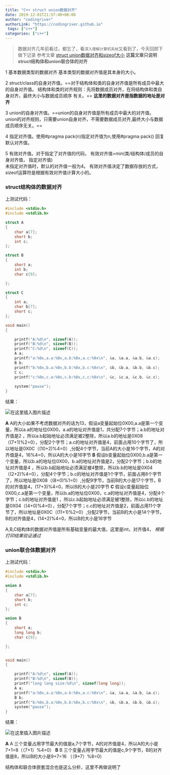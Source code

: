 ```yaml
---
title: "C++ struct union数据对齐"
date: 2019-12-01T21:57:40+08:00
author: "codingriver"
authorLink: "https://codingriver.github.io"
 tags: ["c++"]
categories: ["c++"]
---
```


<!--more-->

> 数据对齐几年前看过，都忘了，看`深入理解计算机系统`又看到了，今天回顾下做下记录
> 参考文章
>[ struct union数据对齐和sizeof大小](https://blog.csdn.net/zhengjihao/article/details/77816708)
>**这篇文章只说明struct结构体和union联合体的对齐**

1 基本数据类型的数据对齐 
基本类型的数据对齐值是其本身的大小。

2 struct/class的自身对齐值。==对于结构体和类的自身对齐值是所有成员中最大的自身对齐值。 
结构体和类的对齐规则：先将数据成员对齐，在将结构体和类自身对齐，最终大小与数据成员顺序 有关。==
**这里的数据对齐是指数据的地址是对齐**

3 union的自身对齐值。==union的自身对齐值是所有成员中最大的对齐值。union的对齐规则，只需要union自身对齐，不需要数据成员对齐,最终大小与数据成员顺序无关。==

4 指定对齐值。使用#pragma pack(n)指定对齐值为n,使用#pragma pack() 回复默认对齐值。

5 有效对齐值。对于指定了对齐值的代码， 有效对齐值=min(类/结构体/成员的自身对齐值， 指定对齐值)  
未指定对齐值时，默认的对齐值一般为4。 
有效对齐值决定了数据存放的方式，sizeof运算符是根据有效对齐值计算大小的。

### struct结构体的数据对齐
上测试代码：
```c
#include <stdio.h>
#include <stdlib.h>

struct A
{
	char a[7];
	short b;
	int c;
};

struct B
{
	short a;
	int b;
	char c[9];

};

struct C
{
	int a;
	char b[7];
	short c;
};

void main()
{

	printf("A:%d\n", sizeof(A));
	printf("B:%d\n", sizeof(B));
	printf("C:%d\n", sizeof(C));
	A a;
	printf("a:%0x,a.a:%0x,a.b:%0x,a.c:%0x\n", &a, &a.a, &a.b, &a.c);
	B b;
	printf("b:%0x,b.a:%0x,b.b:%0x,b.c:%0x\n", &b, &b.a, &b.b, &b.c);
	C c;
	printf("c:%0x,c.a:%0x,c.b:%0x,c.c:%0x\n", &c, &c.a, &c.b, &c.c);
	
	system("pause");
}
```
结果：
  
  

![在这里插入图片描述](https://img-blog.csdn.net/20181013114611972?watermark/2/text/aHR0cHM6Ly9ibG9nLmNzZG4ubmV0L2NvZGluZ3JpdmVy/font/5a6L5L2T/fontsize/400/fill/I0JBQkFCMA==/dissolve/70)  


**A**
A的大小如果不考虑数据对齐的话为13，假设a变量起始位0X00,a.a是第一个变量，所以a.a的地址位0X00，a.a的地址对齐值是1，共分配7个字节；a.b的地址对齐值是2 ，所以a.b起始地址必须满足被2整除，所以a.b的地址是0X08（(7+1)%2=0），分配2个字节；a.c的地址对齐值是4，前面占用10个字节了，所以地址是0X0C（(10+2)%4=0）,分配4个字节，当前A的大小是16个字节，A的对齐值是4，16%4=0，所以A的大小是16字节
**B**
假设b变量起始位0X00,b.a是第一个变量，所以b.a的地址位0X00，b.a的地址对齐值是2，分配2个字节；b.b的地址对齐值是4 ，所以b.b起始地址必须满足被4整除，所以b.b的地址是0X04（(2+2)%4=0），分配4个字节；b.c的地址对齐值是1个字节，前面占用8个字节了，所以地址是0X08（(8+0)%1=0）,分配9字节，当前B的大小是17个字节，B的对齐值是4，(17+3)%4=0，所以B的大小是20字节
**C**
假设c变量起始位0X00,c.a是第一个变量，所以b.a的地址位0X00，c.a的地址对齐值是4，分配4个字节；c.b的地址对齐值是1 ，所以c.b起始地址必须满足被1整除，所以c.b的地址是0X04（(4+0)%4=0），分配7个字节；c.c的地址对齐值是2，前面占用11个字节了，所以地址是0X0C（(11+1)%2=0）,分配2字节，当前B的大小是14个字节，B的对齐值是4，(14+2)%4=0，所以B的大小是16字节

A,B,C结构体的数据对齐值是所有基础变量的最大值，这里是int，对齐值4，
*根据打印结果验证通过* 

### union联合体数据对齐
上测试代码：
```c
#include <stdio.h>
#include <stdlib.h>

union A
{
	char a[7];
	short b;
	int c;
};

union B
{
	short a;
	long long b;
	char c[9];

};


void main()
{

	printf("A:%d\n", sizeof(A));
	printf("B:%d\n", sizeof(B));
	printf("long long size:%d\n", sizeof(long long));
	A a;
	printf("a:%0x,a.a:%0x,a.b:%0x,a.c:%0x\n", &a, &a.a, &a.b, &a.c);
	B b;
	printf("b:%0x,b.a:%0x,b.b:%0x,b.c:%0x\n", &b, &b.a, &b.b, &b.c);
	system("pause");
}
```
结果：
  
  

![在这里插入图片描述](https://img-blog.csdn.net/20181013121547845?watermark/2/text/aHR0cHM6Ly9ibG9nLmNzZG4ubmV0L2NvZGluZ3JpdmVy/font/5a6L5L2T/fontsize/400/fill/I0JBQkFCMA==/dissolve/70)  

**A**
A 三个变量占用字节最大的值是a,7个字节，A的对齐值是4，所以A的大小是7+1=8（（7+1）%4=0）
**B**
B 三个变量占用字节最大的值是c,9个字节，B的对齐值是8，所以B的大小是9+7=16 （（9+7）%8=0）

结构体和联合体嵌套混合也是这么分析，这里不再做说明了